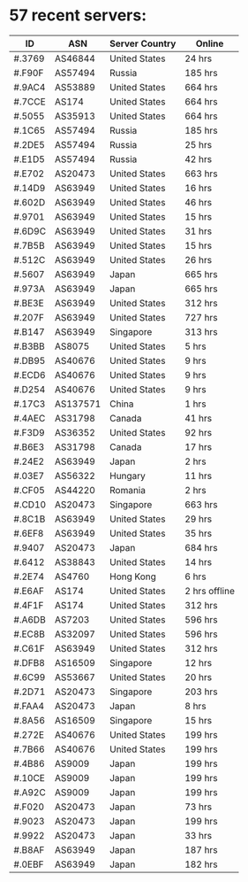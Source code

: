 # 57 recent servers:

| ID | ASN | Server Country | Online |
| ------ | ------ | ------ | ------ |
| #.3769 | AS46844 | United States | 24 hrs |
| #.F90F | AS57494 | Russia | 185 hrs |
| #.9AC4 | AS53889 | United States | 664 hrs |
| #.7CCE | AS174 | United States | 664 hrs |
| #.5055 | AS35913 | United States | 664 hrs |
| #.1C65 | AS57494 | Russia | 185 hrs |
| #.2DE5 | AS57494 | Russia | 25 hrs |
| #.E1D5 | AS57494 | Russia | 42 hrs |
| #.E702 | AS20473 | United States | 663 hrs |
| #.14D9 | AS63949 | United States | 16 hrs |
| #.602D | AS63949 | United States | 46 hrs |
| #.9701 | AS63949 | United States | 15 hrs |
| #.6D9C | AS63949 | United States | 31 hrs |
| #.7B5B | AS63949 | United States | 15 hrs |
| #.512C | AS63949 | United States | 26 hrs |
| #.5607 | AS63949 | Japan | 665 hrs |
| #.973A | AS63949 | Japan | 665 hrs |
| #.BE3E | AS63949 | United States | 312 hrs |
| #.207F | AS63949 | United States | 727 hrs |
| #.B147 | AS63949 | Singapore | 313 hrs |
| #.B3BB | AS8075 | United States | 5 hrs |
| #.DB95 | AS40676 | United States | 9 hrs |
| #.ECD6 | AS40676 | United States | 9 hrs |
| #.D254 | AS40676 | United States | 9 hrs |
| #.17C3 | AS137571 | China | 1 hrs |
| #.4AEC | AS31798 | Canada | 41 hrs |
| #.F3D9 | AS36352 | United States | 92 hrs |
| #.B6E3 | AS31798 | Canada | 17 hrs |
| #.24E2 | AS63949 | Japan | 2 hrs |
| #.03E7 | AS56322 | Hungary | 11 hrs |
| #.CF05 | AS44220 | Romania | 2 hrs |
| #.CD10 | AS20473 | Singapore | 663 hrs |
| #.8C1B | AS63949 | United States | 29 hrs |
| #.6EF8 | AS63949 | United States | 35 hrs |
| #.9407 | AS20473 | Japan | 684 hrs |
| #.6412 | AS38843 | United States | 14 hrs |
| #.2E74 | AS4760 | Hong Kong | 6 hrs |
| #.E6AF | AS174 | United States | 2 hrs offline |
| #.4F1F | AS174 | United States | 312 hrs |
| #.A6DB | AS7203 | United States | 596 hrs |
| #.EC8B | AS32097 | United States | 596 hrs |
| #.C61F | AS63949 | United States | 312 hrs |
| #.DFB8 | AS16509 | Singapore | 12 hrs |
| #.6C99 | AS53667 | United States | 20 hrs |
| #.2D71 | AS20473 | Singapore | 203 hrs |
| #.FAA4 | AS20473 | Japan | 8 hrs |
| #.8A56 | AS16509 | Singapore | 15 hrs |
| #.272E | AS40676 | United States | 199 hrs |
| #.7B66 | AS40676 | United States | 199 hrs |
| #.4B86 | AS9009 | Japan | 199 hrs |
| #.10CE | AS9009 | Japan | 199 hrs |
| #.A92C | AS9009 | Japan | 199 hrs |
| #.F020 | AS20473 | Japan | 73 hrs |
| #.9023 | AS20473 | Japan | 199 hrs |
| #.9922 | AS20473 | Japan | 33 hrs |
| #.B8AF | AS63949 | Japan | 187 hrs |
| #.0EBF | AS63949 | Japan | 182 hrs |

